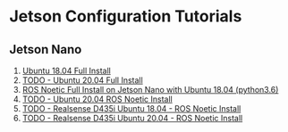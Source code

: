 # Jetson Configuration Tutorials

## Jetson Nano

1. [Ubuntu 18.04 Full Install](ubuntu-18-04-install.md)
2. [TODO - Ubuntu 20.04 Full Install]()
3. [ROS Noetic Full Install on Jetson Nano with Ubuntu 18.04 (python3.6)](ros-noetic-ubuntu-18-04-install.md)
4. [TODO - Ubuntu 20.04 ROS Noetic Install]()
5. [TODO - Realsense D435i Ubuntu 18.04 - ROS Noetic Install]()
6. [TODO - Realsense D435i Ubuntu 20.04 - ROS Noetic Install ]()
